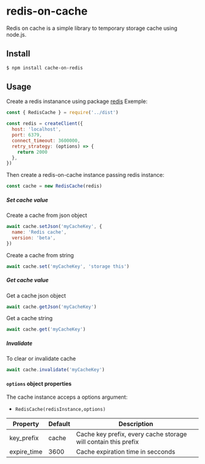 # redis-on-cache

Redis on cache is a simple library to temporary storage cache using node.js.

## Install

```bash
$ npm install cache-on-redis
```

## Usage

Create a redis instanance using package [redis](https://www.npmjs.com/package/redis)
Exemple:

```javascript
const { RedisCache } = require('../dist')

const redis = createClient({
  host: 'localhost',
  port: 6379,
  connect_timeout: 3600000,
  retry_strategy: (options) => {
    return 2000
  },
})
```

Then create a redis-on-cache instance passing redis instance:

```javascript
const cache = new RedisCache(redis)
```

##### Set cache value

Create a cache from json object

```javascript
await cache.setJson('myCacheKey', {
  name: 'Redis cache',
  version: 'beta',
})
```

Create a cache from string

```javascript
await cache.set('myCacheKey', 'storage this')
```

##### Get cache value

Get a cache json object

```javascript
await cache.getJson('myCacheKey')
```

Get a cache string

```javascript
await cache.get('myCacheKey')
```

##### Invalidate

To clear or invalidate cache

```javascript
await cache.invalidate('myCacheKey')
```

#### `options` object properties

The cache instance acceps a options argument:

- `RedisCache(redisInstance,options)`

| Property    | Default | Description                                                    |
| ----------- | ------- | -------------------------------------------------------------- |
| key_prefix  | cache   | Cache key prefix, every cache storage will contain this prefix |
| expire_time | 3600    | Cache expiration time in secconds                              |


